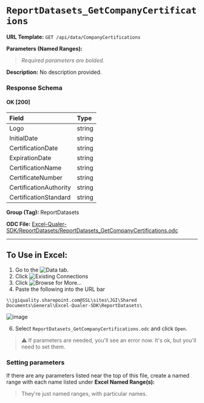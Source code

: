 # `ReportDatasets_GetCompanyCertifications`
> 

**URL Template:**
`GET /api/data/CompanyCertifications`

**Parameters (Named Ranges):**

> *Required parameters are bolded.*



**Description:**
No description provided.

### Response Schema

#### OK [200]

| Field                  | Type   |
|:-----------------------|:-------|
| Logo                   | string |
| InitialDate            | string |
| CertificationDate      | string |
| ExpirationDate         | string |
| CertificationName      | string |
| CertificateNumber      | string |
| CertificationAuthority | string |
| CertificationStandard  | string |

**Group (Tag):**
ReportDatasets

**ODC File:**
[Excel-Qualer-SDK/ReportDatasets/ReportDatasets_GetCompanyCertifications.odc](https://github.com/Johnson-Gage-Inspection-Inc/qualer-sdk-odc/blob/main/Excel-Qualer-SDK/ReportDatasets/ReportDatasets_GetCompanyCertifications.odc)

---

To Use in Excel:
---

1. Go to the ![`Data`](https://github.com/user-attachments/assets/da437a70-57b3-4c5b-bb01-4910ece19ed1)
 tab.
3. Click ![Existing Connections](https://github.com/user-attachments/assets/a2f1ed67-b2e0-4c23-ac90-68c870e60289)
4. Click ![`Browse for More...`](https://github.com/user-attachments/assets/8e698494-6865-41e7-b6fa-043aea81809a)
5. Paste the following into the URL bar
```
\\jgiquality.sharepoint.com@SSL\sites\JGI\Shared Documents\General\Excel-Qualer-SDK\ReportDatasets\
```

![image](https://github.com/user-attachments/assets/1e1a8d87-0377-446d-aaf5-d78562991db3)

6. Select `ReportDatasets_GetCompanyCertifications.odc` and click `Open`.

> ⚠️ If parameters are needed, you'll see an error now. It's ok, but you'll need to set them.

### Setting parameters
If there are any parameters listed near the top of this file, create a named range with each name listed under **Excel Named Range(s):**
> They're just named ranges, with particular names.
